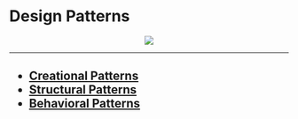 # Design Patterns

<p align="center">
  <img src="https://github.com/matsennin/csharp-design-patterns/blob/master/Design%20Patterns/GammaCategorizationGOF.png" />
</p>

<hr>

<h2>
  <ul>
    <li>
      <a href="https://github.com/matsennin/csharp-design-patterns/blob/master/Design%20Patterns/Creational%20Design%20Patterns/README.md">
        Creational Patterns
      </a>
    </li>
    <li>
      <a href="https://github.com/matsennin/csharp-design-patterns/blob/master/Design%20Patterns/Structural%20Design%20Patterns/README.md">
        Structural Patterns
      </a>
    </li>
    <li>
      <a href="https://github.com/matsennin/csharp-design-patterns/blob/master/Design%20Patterns/Behavioral%20Design%20Patterns/README.md">
        Behavioral Patterns
      </a>
    </li>
  </ul>
</h2>
